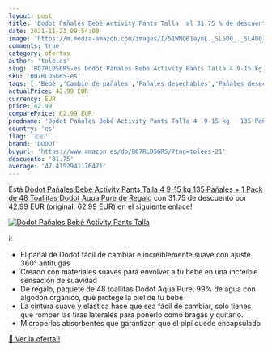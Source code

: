```yaml
---
layout: post
title: 'Dodot Pañales Bebé Activity Pants Talla  al 31.75 % de descuento'
date: 2021-11-23 09:54:08
image: 'https://m.media-amazon.com/images/I/51WNQB1aynL._SL500_._SL400_.jpg'
comments: true
category: ofertas
author: 'tole.es'
slug: 'B07RLDS6RS-es Dodot Pañales Bebé Activity Pants Talla 4 9-15 kg 135...'
sku: 'B07RLDS6RS-es'
tags: [ 'Bebé','Cambio de pañales','Pañales desechables','Pañales desechables para bebés','Pañales para bebé','bebé','dodot','pañales', ]
actualPrice: 42.99 EUR
currency: EUR
price: 42.99
comparePrice: 62.99 EUR
prodname: 'Dodot Pañales Bebé Activity Pants Talla 4  9-15 kg   135 Pañales + 1 Pack de 48 Toallitas Dodot Aqua Pure de Regalo'
country: 'es'
flag: '🇪🇸'
brand: 'DODOT'
buyurl: 'https://www.amazon.es/dp/B07RLDS6RS/?tag=tolees-21'
descuento: '31.75'
average: '47.4152941176471'
---
```


Está [Dodot Pañales Bebé Activity Pants Talla 4  9-15 kg   135 Pañales + 1 Pack de 48 Toallitas Dodot Aqua Pure de Regalo](https://www.amazon.es/dp/B07RLDS6RS/?tag=tolees-21) con 31.75 de descuento por 42.99 EUR (original: 62.99 EUR) en el siguiente enlace!

[![Dodot Pañales Bebé Activity Pants Talla ](https://m.media-amazon.com/images/I/51WNQB1aynL._SL500_._SL400_.jpg)](https://www.amazon.es/dp/B07RLDS6RS/?tag=tolees-21)

ℹ️:

- El pañal de Dodot fácil de cambiar e increíblemente suave con ajuste 360° antifugas
- Creado con materiales suaves para envolver a tu bebé en una increíble sensación de suavidad
- De regalo, paquete de 48 toallitas Dodot Aqua Pure, 99% de agua con algodón orgánico, que protege la piel de tu bebé
- La cintura suave y elástica hace que sea fácil de cambiar, solo tienes que romper las tiras laterales para ponerlo como bragas y quitarlo.
- Microperlas absorbentes que garantizan que el pipí quede encapsulado

[🛒 Ver la oferta!!](https://www.amazon.es/dp/B07RLDS6RS/?tag=tolees-21)
